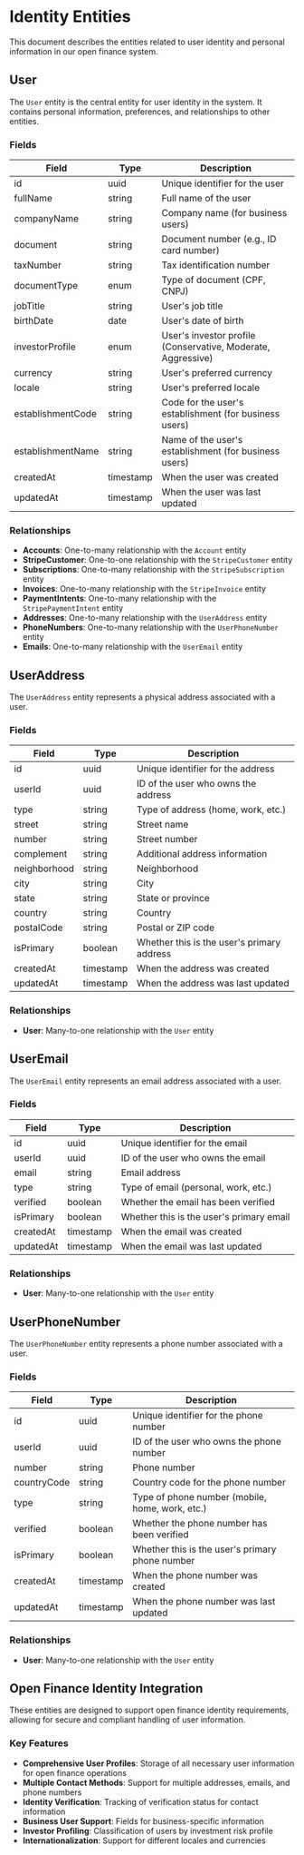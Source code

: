 # Identity Entities

This document describes the entities related to user identity and personal information in our open finance system.

## User

The `User` entity is the central entity for user identity in the system. It contains personal information, preferences,
and relationships to other entities.

### Fields

| Field             | Type      | Description                                                  |
| ----------------- | --------- | ------------------------------------------------------------ |
| id                | uuid      | Unique identifier for the user                               |
| fullName          | string    | Full name of the user                                        |
| companyName       | string    | Company name (for business users)                            |
| document          | string    | Document number (e.g., ID card number)                       |
| taxNumber         | string    | Tax identification number                                    |
| documentType      | enum      | Type of document (CPF, CNPJ)                                 |
| jobTitle          | string    | User's job title                                             |
| birthDate         | date      | User's date of birth                                         |
| investorProfile   | enum      | User's investor profile (Conservative, Moderate, Aggressive) |
| currency          | string    | User's preferred currency                                    |
| locale            | string    | User's preferred locale                                      |
| establishmentCode | string    | Code for the user's establishment (for business users)       |
| establishmentName | string    | Name of the user's establishment (for business users)        |
| createdAt         | timestamp | When the user was created                                    |
| updatedAt         | timestamp | When the user was last updated                               |

### Relationships

- **Accounts**: One-to-many relationship with the `Account` entity
- **StripeCustomer**: One-to-one relationship with the `StripeCustomer` entity
- **Subscriptions**: One-to-many relationship with the `StripeSubscription` entity
- **Invoices**: One-to-many relationship with the `StripeInvoice` entity
- **PaymentIntents**: One-to-many relationship with the `StripePaymentIntent` entity
- **Addresses**: One-to-many relationship with the `UserAddress` entity
- **PhoneNumbers**: One-to-many relationship with the `UserPhoneNumber` entity
- **Emails**: One-to-many relationship with the `UserEmail` entity

## UserAddress

The `UserAddress` entity represents a physical address associated with a user.

### Fields

| Field        | Type      | Description                                |
| ------------ | --------- | ------------------------------------------ |
| id           | uuid      | Unique identifier for the address          |
| userId       | uuid      | ID of the user who owns the address        |
| type         | string    | Type of address (home, work, etc.)         |
| street       | string    | Street name                                |
| number       | string    | Street number                              |
| complement   | string    | Additional address information             |
| neighborhood | string    | Neighborhood                               |
| city         | string    | City                                       |
| state        | string    | State or province                          |
| country      | string    | Country                                    |
| postalCode   | string    | Postal or ZIP code                         |
| isPrimary    | boolean   | Whether this is the user's primary address |
| createdAt    | timestamp | When the address was created               |
| updatedAt    | timestamp | When the address was last updated          |

### Relationships

- **User**: Many-to-one relationship with the `User` entity

## UserEmail

The `UserEmail` entity represents an email address associated with a user.

### Fields

| Field     | Type      | Description                              |
| --------- | --------- | ---------------------------------------- |
| id        | uuid      | Unique identifier for the email          |
| userId    | uuid      | ID of the user who owns the email        |
| email     | string    | Email address                            |
| type      | string    | Type of email (personal, work, etc.)     |
| verified  | boolean   | Whether the email has been verified      |
| isPrimary | boolean   | Whether this is the user's primary email |
| createdAt | timestamp | When the email was created               |
| updatedAt | timestamp | When the email was last updated          |

### Relationships

- **User**: Many-to-one relationship with the `User` entity

## UserPhoneNumber

The `UserPhoneNumber` entity represents a phone number associated with a user.

### Fields

| Field       | Type      | Description                                     |
| ----------- | --------- | ----------------------------------------------- |
| id          | uuid      | Unique identifier for the phone number          |
| userId      | uuid      | ID of the user who owns the phone number        |
| number      | string    | Phone number                                    |
| countryCode | string    | Country code for the phone number               |
| type        | string    | Type of phone number (mobile, home, work, etc.) |
| verified    | boolean   | Whether the phone number has been verified      |
| isPrimary   | boolean   | Whether this is the user's primary phone number |
| createdAt   | timestamp | When the phone number was created               |
| updatedAt   | timestamp | When the phone number was last updated          |

### Relationships

- **User**: Many-to-one relationship with the `User` entity

## Open Finance Identity Integration

These entities are designed to support open finance identity requirements, allowing for secure and compliant handling of
user information.

### Key Features

- **Comprehensive User Profiles**: Storage of all necessary user information for open finance operations
- **Multiple Contact Methods**: Support for multiple addresses, emails, and phone numbers
- **Identity Verification**: Tracking of verification status for contact information
- **Business User Support**: Fields for business-specific information
- **Investor Profiling**: Classification of users by investment risk profile
- **Internationalization**: Support for different locales and currencies
